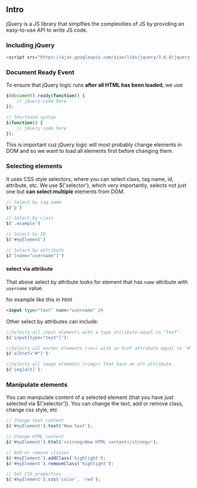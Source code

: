 ## Intro
jQuery is a JS library that simplfies the complexities of JS by providing an easy-to-use API to write JS code.

### Including jQuery
```js
<script src="https://ajax.googleapis.com/ajax/libs/jquery/3.6.0/jquery.min.js"></script>
```

### Document Ready Event
To ensure that jQuery logic runs **after all HTML has been loaded**, we use 
```js
$(document).ready(function() {
    // jQuery code here
});

// Shorthand syntax
$(function() {
    // jQuery code here
});
```

This is important cuz jQuery logic will most probably change elements in DOM and so we want to load all elements first 
before changing them.

### Selecting elements
It uses CSS style selectors, where you can select class, tag name, id, attribute, etc. We use $('selector'), which
very importantly, selects not just one but **can select multiple** elements from DOM.

```js
// Select by tag name
$('p')

// Select by class
$('.example')

// Select by ID
$('#myElement')

// Select by attribute
$('[name="username"]')
```

#### select via attribute
That above select by attribute looks for element that has `name` attribute with `username` value.

for example like this in html
```html
<input type="text" name="username" />
```

Other select by attributes can include:
```js
//Selects all input elements with a type attribute equal to "text".
$('input[type="text"]'):

//Selects all anchor elements (<a>) with an href attribute equal to "#".
$('a[href="#"]'):

//Selects all image elements (<img>) that have an alt attribute.
$('img[alt]'): 
```

### Manipulate elements
You can manipulate content of a selected element (that you have just selected via $('selector')). You can change
the text, add or remove class, change css style, etc
```js
// Change text content
$('#myElement').text('New text');

// Change HTML content
$('#myElement').html('<strong>New HTML content</strong>');

// Add or remove classes
$('#myElement').addClass('highlight');
$('#myElement').removeClass('highlight');

// Set CSS properties
$('#myElement').css('color', 'red');
```





